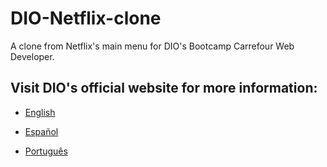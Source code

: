 # DIO-Netflix-clone
A clone from Netflix's main menu for DIO's Bootcamp Carrefour Web Developer.

## Visit DIO's official website for more information:

  - [English](https://www.dio.me/en)
      
  - [Español](https://www.dio.me/es)
    
  - [Português](https://www.dio.me/)
   
